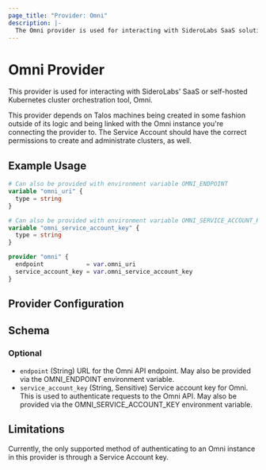 ```yaml
---
page_title: "Provider: Omni"
description: |-
  The Omni provider is used for interacting with SideroLabs SaaS solution, Omni
---
```


# Omni Provider

This provider is used for interacting with SideroLabs' SaaS or self-hosted Kubernetes
cluster orchestration tool, Omni.

This provider depends on Talos machines being created in some fashion outside of
its logic and being linked with the Omni instance you're connecting the provider to.
The Service Account should have the correct permissions to create and administrate
clusters, as well.

## Example Usage

```terraform
# Can also be provided with environment variable OMNI_ENDPOINT
variable "omni_uri" {
  type = string
}

# Can also be provided with environment variable OMNI_SERVICE_ACCOUNT_KEY
variable "omni_service_account_key" {
  type = string
}

provider "omni" {
  endpoint            = var.omni_uri
  service_account_key = var.omni_service_account_key
}
```

## Provider Configuration

<!-- schema generated by tfplugindocs -->
## Schema

### Optional

- `endpoint` (String) URL for the Omni API endpoint. May also be provided via the OMNI_ENDPOINT environment variable.
- `service_account_key` (String, Sensitive) Service account key for Omni. This is used to authenticate requests to the Omni API. May also be provided via the OMNI_SERVICE_ACCOUNT_KEY environment variable.

## Limitations

Currently, the only supported method of authenticating to an Omni instance in this
provider is through a Service Account key.
